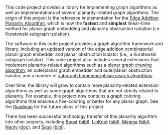 This code project provides a library for implementing graph algorithms as well as implementations of several planarity-related graph algorithms.  The origin of this project is the reference implementation for the  [Edge Addition Planarity Algorithm](http://dx.doi.org/10.7155/jgaa.00091), which is now the **fastest** and **simplest** linear-time method for planar graph embedding and planarity obstruction isolation (i.e. Kuratowski subgraph isolation).

The software in this code project provides a graph algorithm framework and library, including an updated version of the edge addition combinatorial planar graph embedder and planar obstruction isolator (i.e., a Kuratowski subgraph isolator).  This code project also includes several extensions that implement planarity-related algorithms such as a [planar graph drawing algorithm](http://dx.doi.org/10.1007/11618058_47), an outerplanar graph embedder and outerplanar obstruction isolator, and a number of [subgraph homeomorphism search algorithms](http://dx.doi.org/10.7155/jgaa.00268).

Over time, the library will grow to contain more planarity-related extension algorithms as well as some graph algorithms that are not strictly related to planarity. For example, this project now contains a graph coloring algorithms that ensures a five-coloring or better for any planar graph.  See the [Roadmap](http://code.google.com/p/planarity/wiki/Roadmap) for the future plans of this project.

There has been successful technology transfer of this planarity algorithm into other projects, including [Boost](http://www.boost.org/) ([bibl](http://www.boost.org/doc/libs/1_43_0/libs/graph/doc/bibliography.html)), [LinKnot](http://math.ict.edu.rs:8080/webMathematica/LinkSL/cont.htm) ([bibl](http://math.ict.edu.rs:8080/webMathematica/LinkSL/bibl.htm)),  [Magma](http://magma.maths.usyd.edu.au/magma/) ([bibl](http://magma.maths.usyd.edu.au/magma/htmlhelp/text1707.htm)), [Nauty](http://cs.anu.edu.au/~bdm/nauty/) ([doc](http://cs.anu.edu.au/~bdm/nauty/nug.pdf)), and [Sage](http://www.sagemath.org/) ([bibl](http://www.sagemath.org/development-ack.html)).
